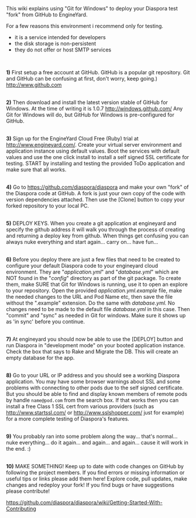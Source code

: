 This wiki explains using "Git for Windows" to deploy your Diaspora test "fork" from GitHub to EngineYard.
<br>

For a few reasons this environment i recommend only for testing.
 - it is a service intended for developers 
 - the disk storage is non-persistent
 - they do not offer or host SMTP services

<br>

**1)** First setup a free account at GitHub. GitHub is a popular git repository. Git and GitHub can be confusing at first, don't worry, keep going.)
http://www.github.com
<br><br>

**2)** Then download and install the latest version stable of GitHub for Windows. At the time of writing it is 1.0.7
http://windows.github.com/
Any Git for Windows will do, but GitHub for Windows is pre-configured for GitHub.
<br><br>

**3)** Sign up for the EngineYard Cloud Free (Ruby) trial at http://www.engineyard.com/. Create your virtual server environment and application instance using default values. Boot the services with default values and use the one click install to install a self signed SSL certificate for testing. START by installing and testing the provided ToDo application and make sure that all works.
<br><br>

**4)** Go to https://github.com/diaspora/diaspora and make your own "fork" of the Diaspora code at GitHub. A fork is just your own copy of the code with version dependencies attached. Then use the [Clone] button to copy your forked repository to your local PC.
<br><br>

**5)** DEPLOY KEYS. When you create a git application at engineyard and specify the github address it will walk you through the process of creating and returning a deploy key from github. When things get confusing you can always nuke everything and start again... carry on... have fun...
<br><br>

**6)** Before you deploy there are just a few files that need to be created to configure your default Diaspora code to your engineyard cloud environment. They are "_application.yml_" and "_database.yml_" which are NOT found in the "_config_" directory as part of the git package.  To create them, make SURE that Git for Windows is running, use it to open an explore to your repository. Open the provided _application.yml.example_ file, make the needed changes to the URL and Pod Name etc, then save the file  without the ".example" extension. Do the same with _database.yml._ No changes need to be made to the default file _database.yml_ in this case. Then "commit" and "sync" as needed in Git for windows. Make sure it shows up as 'in sync' before you continue.
<br><br>

**7)** At engineyard you should now be able to use the [DEPLOY] button and run Diaspora in "development mode" on your booted application instance. Check the box that says to Rake and Migrate the DB. This will create an empty database for the app.
<br><br>

**8)** Go to your URL or IP address and you should see a working Diaspora application. You may have some browser warnings about SSL and some problems with connecting to other pods due to the self signed certificate. But you should be able to find and display known members of remote pods by handle `name@pod.com` from the search box. If that works then you can install a free Class 1 SSL cert from various providers (such as  http://www.startssl.com/ or http://www.sslshopper.com/ just for example) for a more complete testing of Diaspora's features.
<br><br>

**9)** You probably ran into some problem along the way... that's normal... nuke everything... do it again... and again... and again... cause it will work in the end. :)
<br><br>

**10)** MAKE SOMETHING! Keep up to date with code changes on GitHub by following the project members. If you find errors or missing information or useful tips or links please add them here! Explore code, pull updates, make changes and redeploy your fork! If you find bugs or have suggestions please contribute!

https://github.com/diaspora/diaspora/wiki/Getting-Started-With-Contributing<br><br><br>